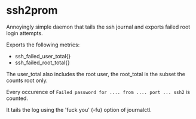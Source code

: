 # ssh2prom

Annoyingly simple daemon that tails the ssh journal and exports failed root login attempts.

Exports the following metrics:

- ssh_failed_user_total{}
- ssh_failed_root_total{}

The user_total also includes the root user, the root_total is the subset the counts root only.

Every occurence of `Failed password for .... from .... port ... ssh2` is counted.

It tails the log using the 'fuck you' (-fu) option of journalctl.
